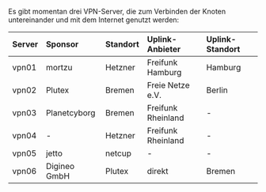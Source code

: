 Es gibt momentan drei VPN-Server, die zum Verbinden der Knoten untereinander und mit dem Internet genutzt werden:

| Server | Sponsor      | Standort | Uplink-Anbieter    | Uplink-Standort |
|:-------|:-------------|:---------|:-------------------|:----------------|
| vpn01  | mortzu       | Hetzner  | Freifunk Hamburg   | Hamburg         |
| vpn02  | Plutex       | Bremen   | Freie Netze e.V.   | Berlin          |
| vpn03  | Planetcyborg | Bremen   | Freifunk Rheinland | -               |
| vpn04  | -            | Hetzner  | Freifunk Rheinland | -               |
| vpn05  | jetto        | netcup   | -                  | -               |
| vpn06  | Digineo GmbH | Plutex   | direkt             | Bremen          |